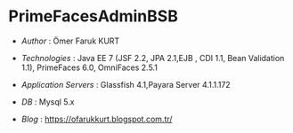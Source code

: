 # PrimeFacesAdminBSB

* *Author* : Ömer Faruk KURT
* *Technologies* : Java EE 7 (JSF 2.2, JPA 2.1,EJB , CDI 1.1, Bean Validation 1.1), PrimeFaces 6.0, OmniFaces 2.5.1
* *Application Servers* : Glassfish 4.1,Payara Server 4.1.1.172
* *DB* : Mysql 5.x

* *Blog* : https://ofarukkurt.blogspot.com.tr/

